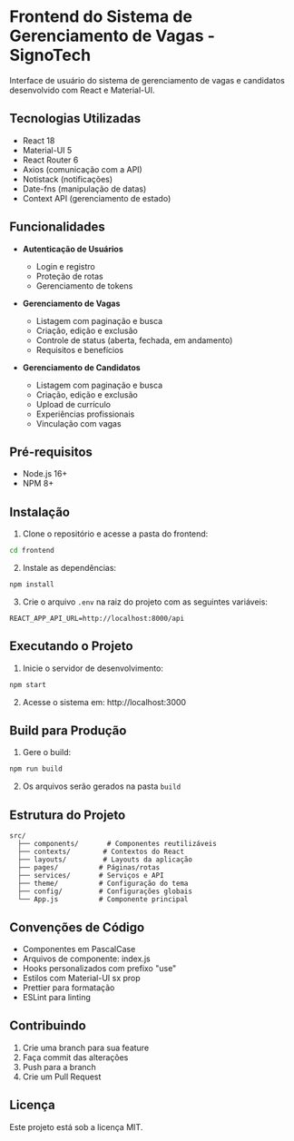 # Frontend do Sistema de Gerenciamento de Vagas - SignoTech

Interface de usuário do sistema de gerenciamento de vagas e candidatos desenvolvido com React e Material-UI.

## Tecnologias Utilizadas

- React 18
- Material-UI 5
- React Router 6
- Axios (comunicação com a API)
- Notistack (notificações)
- Date-fns (manipulação de datas)
- Context API (gerenciamento de estado)

## Funcionalidades

- **Autenticação de Usuários**
  - Login e registro
  - Proteção de rotas
  - Gerenciamento de tokens

- **Gerenciamento de Vagas**
  - Listagem com paginação e busca
  - Criação, edição e exclusão
  - Controle de status (aberta, fechada, em andamento)
  - Requisitos e benefícios

- **Gerenciamento de Candidatos**
  - Listagem com paginação e busca
  - Criação, edição e exclusão
  - Upload de currículo
  - Experiências profissionais
  - Vinculação com vagas

## Pré-requisitos

- Node.js 16+
- NPM 8+

## Instalação

1. Clone o repositório e acesse a pasta do frontend:
```bash
cd frontend
```

2. Instale as dependências:
```bash
npm install
```

3. Crie o arquivo `.env` na raiz do projeto com as seguintes variáveis:
```env
REACT_APP_API_URL=http://localhost:8000/api
```

## Executando o Projeto

1. Inicie o servidor de desenvolvimento:
```bash
npm start
```

2. Acesse o sistema em: http://localhost:3000

## Build para Produção

1. Gere o build:
```bash
npm run build
```

2. Os arquivos serão gerados na pasta `build`

## Estrutura do Projeto

```
src/
  ├── components/       # Componentes reutilizáveis
  ├── contexts/        # Contextos do React
  ├── layouts/         # Layouts da aplicação
  ├── pages/          # Páginas/rotas
  ├── services/       # Serviços e API
  ├── theme/          # Configuração do tema
  ├── config/         # Configurações globais
  └── App.js          # Componente principal
```

## Convenções de Código

- Componentes em PascalCase
- Arquivos de componente: index.js
- Hooks personalizados com prefixo "use"
- Estilos com Material-UI sx prop
- Prettier para formatação
- ESLint para linting

## Contribuindo

1. Crie uma branch para sua feature
2. Faça commit das alterações
3. Push para a branch
4. Crie um Pull Request

## Licença

Este projeto está sob a licença MIT.
